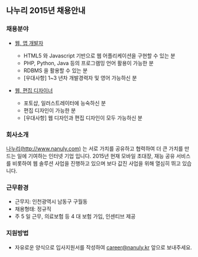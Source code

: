 ## 나누리 2015년 채용안내

### 채용분야 
  - [웹, 앱 개발자](developer.md)
    - HTML5 와 Javascript 기반으로 웹 어플리케이션을 구현할 수 있는 분
    - PHP, Python, Java 등의 프로그램밍 언어 활용이 가능한 분
    - RDBMS 을 활용할 수 있는 분
    - [우대사항] 1~3 년차 개발경력자 및 영어 가능하신 분

  - [웹, 편집 디자이너](designer.md)
    - 포토샵, 일러스트레이터에 능숙하신 분
    - 편집 디자인이 가능한 분
    - [우대사항] 웹 디자인과 편집 디자인이 모두 가능하신 분

### 회사소개
[나누리(http://www.nanuly.com)](http://www.nanuly.com) 는 서로 가치를 공유하고 협력하여 더 큰 가치를 만드는 일에 기여하는 인터넷 기업 입니다. 2015년 현재 모바일 초대장, 재능 공유 서비스를 비롯하여 웹 솔루션 사업을 진행하고 있으며 보다 값진 사업을 위해 열심히 뛰고 있습니다.

### 근무환경
 - 근무지: 인천광역시 남동구 구월동
 - 채용형태: 정규직
 - 주 5 일 근무, 의료보험 등 4 대 보험 가입, 인센티브 제공 

### 지원방법
  - 자유로운 양식으로 입사지원서를 작성하여 career@nanuly.kr 앞으로 보내주세요.
